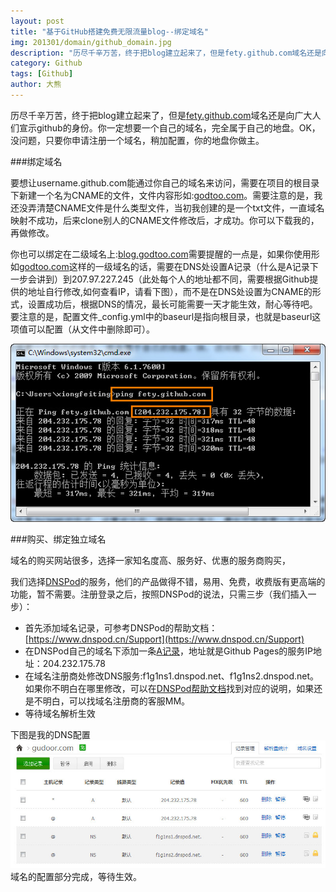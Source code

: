 ```yaml
---
layout: post
title: "基于GitHub搭建免费无限流量blog--绑定域名"
img: 201301/domain/github_domain.jpg
description: "历尽千辛万苦，终于把blog建立起来了，但是fety.github.com域名还是向广大人们宣示github的身份。你一定想要一个自己的域名，完全属于自己的地盘。OK！没问题，只需注册申请一个域名，稍加配置即可，你的地盘你做主。"
category: Github
tags: [Github]
author: 大熊
---
```



历尽千辛万苦，终于把blog建立起来了，但是[fety.github.com](http://www.godtoo.com)域名还是向广大人们宣示github的身份。你一定想要一个自己的域名，完全属于自己的地盘。OK，没问题，只要你申请注册一个域名，稍加配置，你的地盘你做主。

###绑定域名

要想让username.github.com能通过你自己的域名来访问，需要在项目的根目录下新建一个名为CNAME的文件，文件内容形如:[godtoo.com](http://www.godtoo.com)。需要注意的是，我还没弄清楚CNAME文件是什么类型文件，当初我创建的是一个txt文件，一直域名映射不成功，后来clone别人的CNAME文件修改后，才成功。你可以下载我的，再做修改。

你也可以绑定在二级域名上:[blog.godtoo.com](http://www.godtoo.com)需要提醒的一点是，如果你使用形如[godtoo.com](http://www.godtoo.com)这样的一级域名的话，需要在DNS处设置A记录（什么是A记录下一步会讲到）到207.97.227.245（此处每个人的地址都不同，需要根据Github提供的地址自行修改,如何查看IP，请看下图），而不是在DNS处设置为CNAME的形式，设置成功后，根据DNS的情况，最长可能需要一天才能生效，耐心等待吧。要注意的是，配置文件_config.yml中的baseurl是指向根目录，也就是baseurl这项值可以配置（从文件中删除即可）。

![Alt "查询github pages ip"](/images/201301/domain/github_fety_ip.jpg)

###购买、绑定独立域名

域名的购买网站很多，选择一家知名度高、服务好、优惠的服务商购买，

我们选择[DNSPod](https://www.dnspod.cn/)的服务，他们的产品做得不错，易用、免费，收费版有更高端的功能，暂不需要。注册登录之后，按照DNSPod的说法，只需三步（我们插入一步）：

* 首先添加域名记录，可参考DNSPod的帮助文档：[https://www.dnspod.cn/Support](https://www.dnspod.cn/Support)
* 在DNSPod自己的域名下添加一条[A记录](http://baike.baidu.com/view/65575.htm)，地址就是Github Pages的服务IP地址：204.232.175.78
* 在域名注册商处修改DNS服务:f1g1ns1.dnspod.net、f1g1ns2.dnspod.net。如果你不明白在哪里修改，可以在[DNSPod帮助文档](https://www.dnspod.cn/Support)找到对应的说明，如果还是不明白，可以找域名注册商的客服MM。
* 等待域名解析生效

下图是我的DNS配置
![Alt "查询github pages DNS"](/images/201301/domain/github_blog_dns.jpg)
域名的配置部分完成，等待生效。
